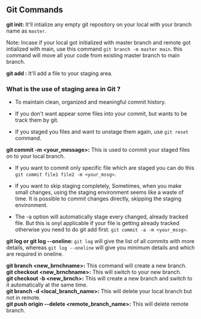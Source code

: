 ## Git Commands

**git init:** It'll intialize any empty git repository on your local with your branch name as `master`.

Note: Incase if your local got initialized with master branch and remote got intialized with main, use this command `git branch -m master main`. this command will move all your code from existing master branch to main branch.

**git add <filename>:** It'll add a file to your staging area.

### What is the use of staging area in Git ?

- To maintain clean, organized and meaningful commit history.
- If you don't want appear some files into your commit, but wants to be track them by git.

- If you staged you files and want to unstage them again, use `git reset` command.

**git commit -m <your_message>:** This is used to commit your staged files on to your local branch.

- If you want to commit only specific file which are staged you can do this `git commit file1 file2 -m <your_mssg>`.

- If you want to skip staging completely, Sometimes, when you make small changes, using the staging environment seems like a waste of time. It is possible to commit changes directly, skipping the staging environment.
- The -a option will automatically stage every changed, already tracked file. But this is onyl applicable if your file is getting already tracked otherwise you need to do git add <filename> first.
  `git commit -a -m <your_mssg>`.

**git log or git log --oneline:** `git log` will give the list of all commits with more details, whereas `git log --oneline` will give you minimum details and which are required in oneline.

**git branch <new_brnchname>:** This command will create a new branch.\
**git checkout <new_brnchname>:** This will switch to your new branch.\
**git checkout -b <new_brnch>:** This will create a new branch and switch to it automatically at the same time.\
**git branch -d <local_branch_name>:** This will delete your local branch but not in remote.\
**git push origin --delete <remote_branch_name>:** This will delete remote branch.
